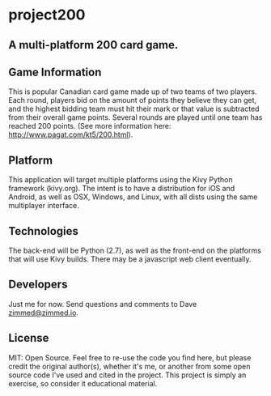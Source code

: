 # project200
## A multi-platform 200 card game.


Game Information
----------------
This is popular Canadian card game made up of two teams of two players. Each round, players bid on the amount of points
they believe they can get, and the highest bidding team must hit their mark or that value is subtracted from their overall
game points. Several rounds are played until one team has reached 200 points.
(See more information here: http://www.pagat.com/kt5/200.html).

Platform
--------
This application will target multiple platforms using the Kivy Python framework (kivy.org). The intent is to have a
distribution for iOS and Android, as well as OSX, Windows, and Linux, with all dists using the same multiplayer
interface.

Technologies
------------
The back-end will be Python (2.7), as well as the front-end on the platforms that will use Kivy builds. There may be a
javascript web client eventually.

Developers
----------
Just me for now. Send questions and comments to Dave <zimmed@zimmed.io>.

License
-------
MIT: Open Source. Feel free to re-use the code you find here, but please credit the original author(s), whether it's me,
or another from some open source code I've used and cited in the project. This project is simply an exercise, so consider
it educational material.